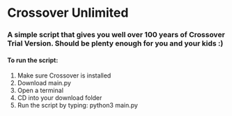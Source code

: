 # Crossover Unlimited

### A simple script that gives you well over 100 years of Crossover Trial Version. Should be plenty enough for you and your kids :)

#### To run the script:
  1. Make sure Crossover is installed
  2. Download main.py
  3. Open a terminal
  4. CD into your download folder
  5. Run the script by typing: python3 main.py
